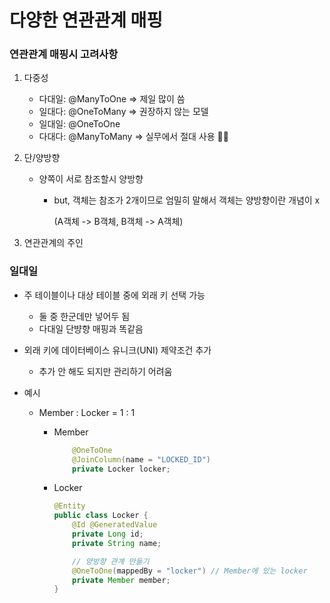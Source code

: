 # 다양한 연관관계 매핑





### 연관관계 매핑시 고려사항

1. 다중성

   - 다대일: @ManyToOne => 제일 많이 씀
   - 일대다: @OneToMany => 권장하지 않는 모델
   - 일대일: @OneToOne
   - 다대다: @ManyToMany => 실무에서 절대 사용 🙅‍♀️

2. 단/양방향

   - 양쪽이 서로 참조할시 양방향

     - but, 객체는 참조가 2개이므로 엄밀히 말해서 객체는 양방향이란 개념이 x

       (A객체 -> B객체, B객체 -> A객체)

3. 연관관계의 주인



### 일대일

- 주 테이블이나 대상 테이블 중에 외래 키 선택 가능

  - 둘 중 한군데만 넣어두 됨
  - 다대일 단뱡향 매핑과 똑같음

- 외래 키에 데이터베이스 유니크(UNI) 제약조건 추가

  - 추가 안 해도 되지만 관리하기 어려움

- 예시

  - Member : Locker = 1 : 1

    - Member

      ```java
          @OneToOne
          @JoinColumn(name = "LOCKED_ID")
          private Locker locker;
      ```

    - Locker

      ```java
      @Entity
      public class Locker {
          @Id @GeneratedValue
          private Long id;
          private String name;
      
          // 양방향 관계 만들기
          @OneToOne(mappedBy = "locker") // Member에 있는 locker
          private Member member;
      }
      ```

      

